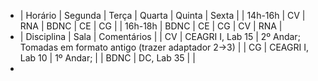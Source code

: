 - | Horário | Segunda | Terça | Quarta | Quinta | Sexta |
  | 14h-16h | CV | RNA | BDNC | CE | CG |
  | 16h-18h | BDNC | CE | CG | CV | RNA |
- | Disciplina | Sala | Comentários |
  | CV | CEAGRI I, Lab 15 | 2º Andar; Tomadas em formato antigo (trazer adaptador 2->3) |
  | CG | CEAGRI I, Lab 10 | 1º Andar; |
  | BDNC | DC, Lab 35 | |
-